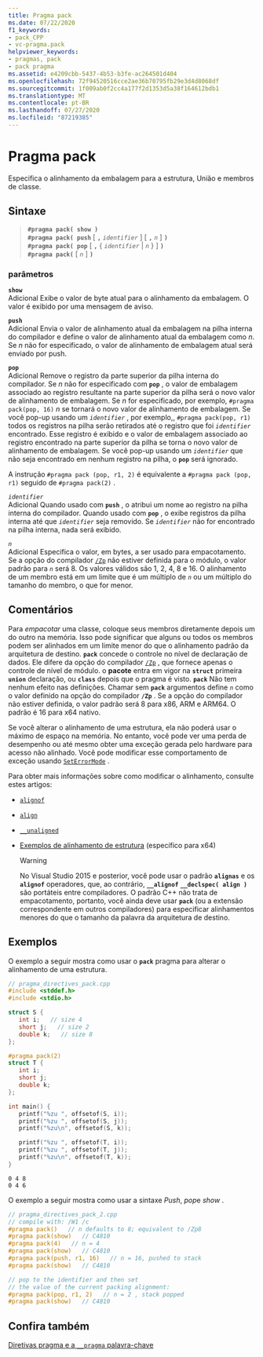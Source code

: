 ```yaml
---
title: Pragma pack
ms.date: 07/22/2020
f1_keywords:
- pack_CPP
- vc-pragma.pack
helpviewer_keywords:
- pragmas, pack
- pack pragma
ms.assetid: e4209cbb-5437-4b53-b3fe-ac264501d404
ms.openlocfilehash: 72f94520516cce2ae36b70795fb29e3d4d8068df
ms.sourcegitcommit: 1f009ab0f2cc4a177f2d1353d5a38f164612bdb1
ms.translationtype: MT
ms.contentlocale: pt-BR
ms.lasthandoff: 07/27/2020
ms.locfileid: "87219385"
---
```

# <a name="pack-pragma"></a>Pragma pack

Especifica o alinhamento da embalagem para a estrutura, União e membros de classe.

## <a name="syntax"></a>Sintaxe

> **`#pragma pack( show )`**\
> **`#pragma pack( push`** [ **`,`** *`identifier`* ] [ **`,`** *`n`* ] **`)`**\
> **`#pragma pack( pop`** [ **`,`** { *`identifier`* | *`n`* } ] **`)`**\
> **`#pragma pack(`** [ *`n`* ] **`)`**

### <a name="parameters"></a>parâmetros

**`show`**\
Adicional Exibe o valor de byte atual para o alinhamento da embalagem. O valor é exibido por uma mensagem de aviso.

**`push`**\
Adicional Envia o valor de alinhamento atual da embalagem na pilha interna do compilador e define o valor de alinhamento atual da embalagem como *n*. Se *n* não for especificado, o valor de alinhamento de embalagem atual será enviado por push.

**`pop`**\
Adicional Remove o registro da parte superior da pilha interna do compilador. Se *n* não for especificado com **`pop`** , o valor de embalagem associado ao registro resultante na parte superior da pilha será o novo valor de alinhamento de embalagem. Se *n* for especificado, por exemplo, `#pragma pack(pop, 16)` *n* se tornará o novo valor de alinhamento de embalagem. Se você pop-up usando um *`identifier`* , por exemplo,, `#pragma pack(pop, r1)` todos os registros na pilha serão retirados até o registro que foi *`identifier`* encontrado. Esse registro é exibido e o valor de embalagem associado ao registro encontrado na parte superior da pilha se torna o novo valor de alinhamento de embalagem. Se você pop-up usando um *`identifier`* que não seja encontrado em nenhum registro na pilha, o **`pop`** será ignorado.

A instrução `#pragma pack (pop, r1, 2)` é equivalente a `#pragma pack (pop, r1)` seguido de `#pragma pack(2)` .

*`identifier`*\
Adicional Quando usado com **`push`** , o atribui um nome ao registro na pilha interna do compilador. Quando usado com **`pop`** , o exibe registros da pilha interna até que *`identifier`* seja removido. Se *`identifier`* não for encontrado na pilha interna, nada será exibido.

*`n`*\
Adicional Especifica o valor, em bytes, a ser usado para empacotamento. Se a opção do compilador [`/Zp`](../build/reference/zp-struct-member-alignment.md) não estiver definida para o módulo, o valor padrão para *`n`* será 8. Os valores válidos são 1, 2, 4, 8 e 16. O alinhamento de um membro está em um limite que é um múltiplo de *`n`* ou um múltiplo do tamanho do membro, o que for menor.

## <a name="remarks"></a>Comentários

Para *empacotar* uma classe, coloque seus membros diretamente depois um do outro na memória. Isso pode significar que alguns ou todos os membros podem ser alinhados em um limite menor do que o alinhamento padrão da arquitetura de destino. **`pack`** concede o controle no nível de declaração de dados. Ele difere da opção do compilador [`/Zp`](../build/reference/zp-struct-member-alignment.md) , que fornece apenas o controle de nível de módulo. o **pacote** entra em vigor na **`struct`** primeira **`union`** declaração, ou **`class`** depois que o pragma é visto. **`pack`** Não tem nenhum efeito nas definições. Chamar sem **`pack`** argumentos define *`n`* como o valor definido na opção do compilador **`/Zp`** . Se a opção do compilador não estiver definida, o valor padrão será 8 para x86, ARM e ARM64. O padrão é 16 para x64 nativo.

Se você alterar o alinhamento de uma estrutura, ela não poderá usar o máximo de espaço na memória. No entanto, você pode ver uma perda de desempenho ou até mesmo obter uma exceção gerada pelo hardware para acesso não alinhado. Você pode modificar esse comportamento de exceção usando [`SetErrorMode`](/windows/win32/api/errhandlingapi/nf-errhandlingapi-seterrormode) .

Para obter mais informações sobre como modificar o alinhamento, consulte estes artigos:

- [`alignof`](../cpp/alignof-operator.md)

- [`align`](../cpp/align-cpp.md)

- [`__unaligned`](../cpp/unaligned.md)

- [Exemplos de alinhamento de estrutura](../build/x64-software-conventions.md#examples-of-structure-alignment) (específico para x64)

   > [!WARNING]
   > No Visual Studio 2015 e posterior, você pode usar o padrão **`alignas`** e os **`alignof`** operadores, que, ao contrário, **`__alignof`** **`__declspec( align )`** são portáteis entre compiladores. O padrão C++ não trata de empacotamento, portanto, você ainda deve usar **`pack`** (ou a extensão correspondente em outros compiladores) para especificar alinhamentos menores do que o tamanho da palavra da arquitetura de destino.

## <a name="examples"></a>Exemplos

O exemplo a seguir mostra como usar o **`pack`** pragma para alterar o alinhamento de uma estrutura.

```cpp
// pragma_directives_pack.cpp
#include <stddef.h>
#include <stdio.h>

struct S {
   int i;   // size 4
   short j;   // size 2
   double k;   // size 8
};

#pragma pack(2)
struct T {
   int i;
   short j;
   double k;
};

int main() {
   printf("%zu ", offsetof(S, i));
   printf("%zu ", offsetof(S, j));
   printf("%zu\n", offsetof(S, k));

   printf("%zu ", offsetof(T, i));
   printf("%zu ", offsetof(T, j));
   printf("%zu\n", offsetof(T, k));
}
```

```Output
0 4 8
0 4 6
```

O exemplo a seguir mostra como usar a sintaxe *Push*, *pop*e *show* .

```cpp
// pragma_directives_pack_2.cpp
// compile with: /W1 /c
#pragma pack()   // n defaults to 8; equivalent to /Zp8
#pragma pack(show)   // C4810
#pragma pack(4)   // n = 4
#pragma pack(show)   // C4810
#pragma pack(push, r1, 16)   // n = 16, pushed to stack
#pragma pack(show)   // C4810

// pop to the identifier and then set
// the value of the current packing alignment:
#pragma pack(pop, r1, 2)   // n = 2 , stack popped
#pragma pack(show)   // C4810
```

## <a name="see-also"></a>Confira também

[Diretivas pragma e a `__pragma` palavra-chave](../preprocessor/pragma-directives-and-the-pragma-keyword.md)
